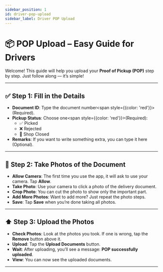 ```yaml
---
sidebar_position: 1
id: driver-pop-upload
sidebar_label: Driver POP Upload
---
```


# 📦 POP Upload – Easy Guide for Drivers

Welcome! This guide will help you upload your **Proof of Pickup (POP)** step by step. Just follow along — it’s simple!

---

## ✅ Step 1: Fill in the Details

- **Document ID**: Type the document number<span style={{color: 'red'}}>(Required)</span>.
- **Pickup Status**: Choose one<span style={{color: 'red'}}>(Required)</span>:
  - ✅ Picked
  - ❌ Rejected
  - 🚪 Shop Closed
- **Remarks**: If you want to write something extra, you can type it here (Optional).

---

## 📸 Step 2: Take Photos of the Document

- **Allow Camera**: The first time you use the app, it will ask to use your camera. Tap **Allow**.
- **Take Photo**: Use your camera to click a photo of the delivery document.
- **Crop Photo**: You can cut the photo to show only the important part.
- **Add More Photos**: Want to add more? Just repeat the photo steps.
- **Save**: Tap **Save** when you’re done taking all photos.

---

## ⬆️ Step 3: Upload the Photos

- **Check Photos**: Look at the photos you took. If one is wrong, tap the **Remove** button above it.
- **Upload**: Tap the **Upload Documents** button.
- **Wait**: After uploading, you’ll see a message: **POP successfully uploaded**.
- **View**: You can now see the uploaded documents.

---